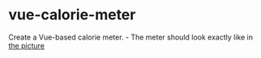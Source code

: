 # vue-calorie-meter

Create a Vue-based calorie meter.
    - The meter should look exactly like in [the picture](https://ibb.co/fNAZvo)
